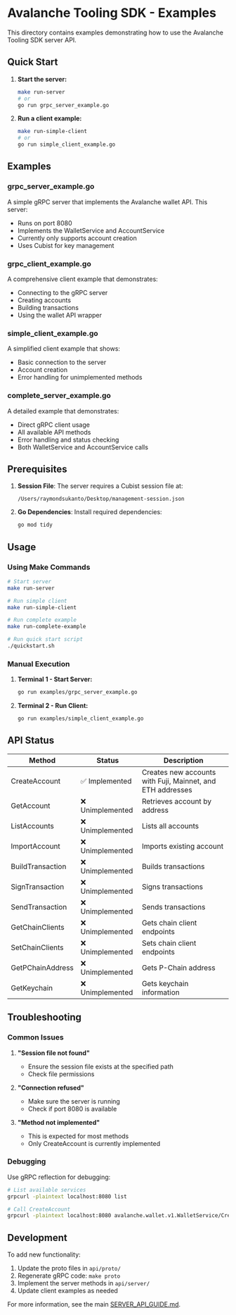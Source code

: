 # Avalanche Tooling SDK - Examples

This directory contains examples demonstrating how to use the Avalanche Tooling SDK server API.

## Quick Start

1. **Start the server:**
   ```bash
   make run-server
   # or
   go run grpc_server_example.go
   ```

2. **Run a client example:**
   ```bash
   make run-simple-client
   # or
   go run simple_client_example.go
   ```

## Examples

### grpc_server_example.go
A simple gRPC server that implements the Avalanche wallet API. This server:
- Runs on port 8080
- Implements the WalletService and AccountService
- Currently only supports account creation
- Uses Cubist for key management

### grpc_client_example.go
A comprehensive client example that demonstrates:
- Connecting to the gRPC server
- Creating accounts
- Building transactions
- Using the wallet API wrapper

### simple_client_example.go
A simplified client example that shows:
- Basic connection to the server
- Account creation
- Error handling for unimplemented methods

### complete_server_example.go
A detailed example that demonstrates:
- Direct gRPC client usage
- All available API methods
- Error handling and status checking
- Both WalletService and AccountService calls

## Prerequisites

1. **Session File**: The server requires a Cubist session file at:
   ```
   /Users/raymondsukanto/Desktop/management-session.json
   ```

2. **Go Dependencies**: Install required dependencies:
   ```bash
   go mod tidy
   ```

## Usage

### Using Make Commands

```bash
# Start server
make run-server

# Run simple client
make run-simple-client

# Run complete example
make run-complete-example

# Run quick start script
./quickstart.sh
```

### Manual Execution

1. **Terminal 1 - Start Server:**
   ```bash
   go run examples/grpc_server_example.go
   ```

2. **Terminal 2 - Run Client:**
   ```bash
   go run examples/simple_client_example.go
   ```

## API Status

| Method | Status | Description |
|--------|--------|-------------|
| CreateAccount | ✅ Implemented | Creates new accounts with Fuji, Mainnet, and ETH addresses |
| GetAccount | ❌ Unimplemented | Retrieves account by address |
| ListAccounts | ❌ Unimplemented | Lists all accounts |
| ImportAccount | ❌ Unimplemented | Imports existing account |
| BuildTransaction | ❌ Unimplemented | Builds transactions |
| SignTransaction | ❌ Unimplemented | Signs transactions |
| SendTransaction | ❌ Unimplemented | Sends transactions |
| GetChainClients | ❌ Unimplemented | Gets chain client endpoints |
| SetChainClients | ❌ Unimplemented | Sets chain client endpoints |
| GetPChainAddress | ❌ Unimplemented | Gets P-Chain address |
| GetKeychain | ❌ Unimplemented | Gets keychain information |

## Troubleshooting

### Common Issues

1. **"Session file not found"**
   - Ensure the session file exists at the specified path
   - Check file permissions

2. **"Connection refused"**
   - Make sure the server is running
   - Check if port 8080 is available

3. **"Method not implemented"**
   - This is expected for most methods
   - Only CreateAccount is currently implemented

### Debugging

Use gRPC reflection for debugging:
```bash
# List available services
grpcurl -plaintext localhost:8080 list

# Call CreateAccount
grpcurl -plaintext localhost:8080 avalanche.wallet.v1.WalletService/CreateAccount
```

## Development

To add new functionality:

1. Update the proto files in `api/proto/`
2. Regenerate gRPC code: `make proto`
3. Implement the server methods in `api/server/`
4. Update client examples as needed

For more information, see the main [SERVER_API_GUIDE.md](../SERVER_API_GUIDE.md).
